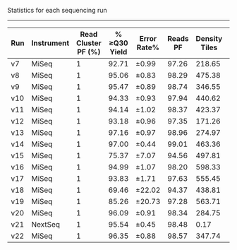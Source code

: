 Statistics for each sequencing run 
___

Run | Instrument | Read Cluster PF (%) | % ≥Q30 Yield | Error Rate% | Reads PF | Density Tiles | Legacy Phas/Prephas (%) | Intensity | PhiXObserverd | PhiXTargeted | ConcLoaded
--- | --- | --- | --- | --- | --- | --- | --- | --- | --- | --- | ---
v7 | MiSeq | 1 | 92.71 | ±0.99 | 97.26 | 218.65 | Mbp | 0.67 | ±0.32 | 8,745,975 | 363 | ±31 | 38 | 0.102 | / | 0.044 | 190 | ±34 | 37.28 | 
v8 | MiSeq | 1 | 95.06 | ±0.83 | 98.29 | 475.38 | Mbp | 0.16 | ±0.02 | 19,015,232 | 776 | ±11 | 38 | 0.084 | / | 0.043 | 146 | ±18 | 38.61
v9 | MiSeq | 1 | 95.47 | ±0.89 | 98.74 | 346.55 | Mbp | 0.48 | ±0.08 | 13,862,051 | 563 | ±20 | 38 | 0.095 | / | 0.029 | 172 | ±26 | 28.37
v10 | MiSeq | 1 | 94.33 | ±0.93 | 97.94 | 440.62 | Mbp | 0.19 | ±0.04 | 17,624,768 | 727 | ±15 | 38 | 0.103 | / | 0.086 | 112 | ±16 | 35.50
v11 | MiSeq | 1 | 94.14 | ±1.02 | 98.37 | 423.37 | Mbp | 0.52 | ±0.13 | 16,934,964 | 703 | ±31 | 38 | 0.090 | / | 0.064 | 152 | ±21 | 30.99
v12 | MiSeq | 1 | 93.18 | ±0.96 | 97.35 | 171.26 | Mbp | 0.35 | ±0.11 | 6,850,514 | 277 | ±24 | 38 | 0.166 | / | 0.105 | 147 | ±16 | 44.20
v13 | MiSeq | 1 | 97.16 | ±0.97 | 98.96 | 274.97 | Mbp | 0.14 | ±0.01 | 10,998,699 | 406 | ±21 | 38 | 0.137 | / | 0.101 | 193 | ±30 | 15.26
v14 | MiSeq | 1 | 97.00 | ±0.44 | 99.01 | 463.36 | Mbp | 0.12 | ±0.01 | 18,534,400 | 742 | ±13 | 38 | 0.138 | / | 0.101 | 203 | ±24 | 17.34
v15 | MiSeq | 1 | 75.37 | ±7.07 | 94.56 | 497.81 | Mbp | 0.83 | ±0.51 | 19,912,204 | 1,103 | ±45 | 38 | 0.027 | / | 0.078 | 177 | ±20 | 17.77
v16 | MiSeq | 1 | 94.99 | ±1.07 | 98.20 | 598.33 | Mbp | 0.22 | ±0.34 | 23,933,240 | 973 | ±24 | 38 | 0.032 | / | 0.000 | 193 | ±31 | 16.72
v17 | MiSeq | 1 | 93.83 | ±1.71 | 97.63 | 555.45 | Mbp | 0.13 | ±0.01 | 22,218,176 | 934 | ±12 | 38 | 0.006 | / | 0.036 | 175 | ±21 | 16.75
v18 | MiSeq | 1 | 69.46 | ±22.02 | 94.37 | 438.81 | Mbp | 1.25 | ±0.62 | 17,552,240 | 1,042 | ±57 | 38 | 0.008 | / | 0.000 | 192 | ±22 | 11.46
v19 | MiSeq | 1 | 85.26 | ±20.73 | 97.28 | 563.71 | Mbp | 0.50 | ±0.49 | 22,548,216 | 1,052 | ±47 | 38 | 0.011 | / | 0.000 | 189 | ±27 | 13.58
v20 | MiSeq | 1 | 96.09 | ±0.91 | 98.34 | 284.75 | Mbp | 0.27 | ±0.35 | 11,390,135 | 443 | ±9 | 38 | 0.270 | / | 0.020 | 192 | ±31 | 10.94
v21 | NextSeq | 1 | 95.54 | ±0.45 | 98.48 | 0.17 | Gbp | 0.36 | ±0.10 | 27,807,589 | 33 | ±1 | 72 | 0.119 | / | 0.183 | 12741 | ± | 809 | 8.44 | 
v22 | MiSeq | 1 | 96.35 | ±0.88 | 98.57 | 347.74 | Mbp | 0.20 | ±0.31 | 13,909,713 | 560 | ±20 | 38 | 0.135 | / | 0.107 | 195 | ±34 | 14.84
